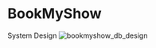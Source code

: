 # BookMyShow

System Design
![bookmyshow_db_design](https://user-images.githubusercontent.com/120267773/224778042-febc0152-6ecd-4426-b0d8-18f65bc5a7b2.png)
